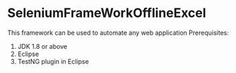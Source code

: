# SeleniumFrameWorkOfflineExcel
This framework can be used to automate any web application
Prerequisites:
1. JDK 1.8 or above
2. Eclipse
3. TestNG plugin in Eclipse
